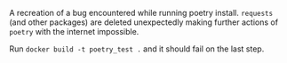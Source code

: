 A recreation of a bug encountered while running poetry install.
`requests`  (and other packages) are deleted unexpectedly making further actions of `poetry` with the internet impossible.

Run `docker build -t poetry_test .` and it should fail on the last step.
